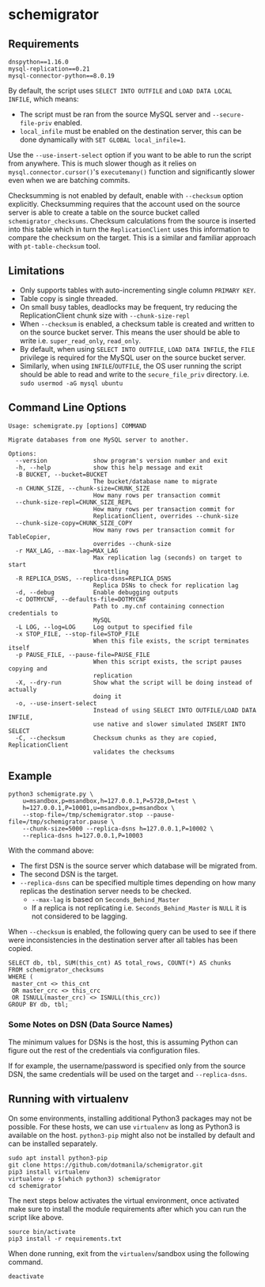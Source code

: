 # schemigrator

## Requirements

    dnspython==1.16.0
    mysql-replication==0.21
    mysql-connector-python==8.0.19

By default, the script uses `SELECT INTO OUTFILE` and `LOAD DATA LOCAL INFILE`, which means:

- The script must be ran from the source MySQL server and `--secure-file-priv` enabled.
- `local_infile` must be enabled on the destination server, this can be done dynamically with `SET GLOBAL local_infile=1`.

Use the `--use-insert-select` option if you want to be able to run the script from anywhere. This is much slower though as it relies on `mysql.connector.cursor()`'s `executemany()` function and significantly slower even when we are batching commits.

Checksumming is not enabled by default, enable with `--checksum` option explicitly. Checksumming requires that the account used on the source server is able to create a table on the source bucket called `schemigrator_checksums`. Checksum calculations from the source is inserted into this table which in turn the `ReplicationClient` uses this information to compare the checksum on the target. This is a similar and familiar approach with `pt-table-checksum` tool.

## Limitations

- Only supports tables with auto-incrementing single column `PRIMARY KEY`.
- Table copy is single threaded.
- On small busy tables, deadlocks may be frequent, try reducing the ReplicationClient chunk size with `--chunk-size-repl`
- When `--checksum` is enabled, a checksum table is created and written to on the source bucket server. This means the user should be able to write i.e. `super_read_only`, `read_only`.
- By default, when using `SELECT INTO OUTFILE`, `LOAD DATA INFILE`, the `FILE` privilege is required for the MySQL user on the source bucket server.
- Similarly, when using `INFILE`/`OUTFILE`, the OS user running the script should be able to read and write to the `secure_file_priv` directory. i.e. `sudo usermod -aG mysql ubuntu`
    
## Command Line Options

    Usage: schemigrate.py [options] COMMAND

    Migrate databases from one MySQL server to another.

    Options:
      --version             show program's version number and exit
      -h, --help            show this help message and exit
      -B BUCKET, --bucket=BUCKET
                            The bucket/database name to migrate
      -n CHUNK_SIZE, --chunk-size=CHUNK_SIZE
                            How many rows per transaction commit
      --chunk-size-repl=CHUNK_SIZE_REPL
                            How many rows per transaction commit for
                            ReplicationClient, overrides --chunk-size
      --chunk-size-copy=CHUNK_SIZE_COPY
                            How many rows per transaction commit for TableCopier,
                            overrides --chunk-size
      -r MAX_LAG, --max-lag=MAX_LAG
                            Max replication lag (seconds) on target to start
                            throttling
      -R REPLICA_DSNS, --replica-dsns=REPLICA_DSNS
                            Replica DSNs to check for replication lag
      -d, --debug           Enable debugging outputs
      -c DOTMYCNF, --defaults-file=DOTMYCNF
                            Path to .my.cnf containing connection credentials to
                            MySQL
      -L LOG, --log=LOG     Log output to specified file
      -x STOP_FILE, --stop-file=STOP_FILE
                            When this file exists, the script terminates itself
      -p PAUSE_FILE, --pause-file=PAUSE_FILE
                            When this script exists, the script pauses copying and
                            replication
      -X, --dry-run         Show what the script will be doing instead of actually
                            doing it
      -o, --use-insert-select
                            Instead of using SELECT INTO OUTFILE/LOAD DATA INFILE,
                            use native and slower simulated INSERT INTO SELECT
      -C, --checksum        Checksum chunks as they are copied, ReplicationClient
                            validates the checksums


## Example

    python3 schemigrate.py \
        u=msandbox,p=msandbox,h=127.0.0.1,P=5728,D=test \
        h=127.0.0.1,P=10001,u=msandbox,p=msandbox \
        --stop-file=/tmp/schemigrator.stop --pause-file=/tmp/schemigrator.pause \
        --chunk-size=5000 --replica-dsns h=127.0.0.1,P=10002 \
        --replica-dsns h=127.0.0.1,P=10003

With the command above:

- The first DSN is the source server which database will be migrated from.
- The second DSN is the target.
- `--replica-dsns` can be specified multiple times depending on how many replicas the destination server needs to be checked.
  - `--max-lag` is based on `Seconds_Behind_Master`
  - If a replica is not replicating i.e. `Seconds_Behind_Master` is `NULL` it is not considered to be lagging.

When `--checksum` is enabled, the following query can be used to see if there were inconsistencies in the destination server after all tables has been copied.

    SELECT db, tbl, SUM(this_cnt) AS total_rows, COUNT(*) AS chunks
    FROM schemigrator_checksums
    WHERE (
     master_cnt <> this_cnt
     OR master_crc <> this_crc
     OR ISNULL(master_crc) <> ISNULL(this_crc))
    GROUP BY db, tbl;

### Some Notes on DSN (Data Source Names)

The minimum values for DSNs is the host, this is assuming Python can figure out the rest of the credentials via configuration files.

If for example, the username/password is specified only from the source DSN, the same credentials will be used on the target and `--replica-dsns`.

## Running with virtualenv

On some environments, installing additional Python3 packages may not be possible. For these hosts, we can use `virtualenv` as long as Python3 is available on the host. `python3-pip` might also not be installed by default and can be installed separately.

    sudo apt install python3-pip
    git clone https://github.com/dotmanila/schemigrator.git
    pip3 install virtualenv
    virtualenv -p $(which python3) schemigrator
    cd schemigrator

The next steps below activates the virtual environment, once activated make sure to install the module requirements after which you can run the script like above.

    source bin/activate
    pip3 install -r requirements.txt

When done running, exit from the `virtualenv`/sandbox using the following command.

    deactivate

